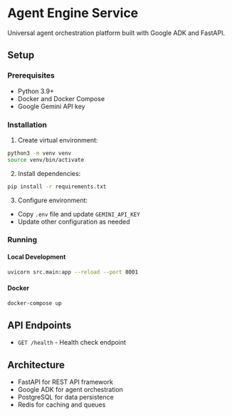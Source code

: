 # Agent Engine Service

Universal agent orchestration platform built with Google ADK and FastAPI.

## Setup

### Prerequisites
- Python 3.9+
- Docker and Docker Compose
- Google Gemini API key

### Installation

1. Create virtual environment:
```bash
python3 -m venv venv
source venv/bin/activate
```

2. Install dependencies:
```bash
pip install -r requirements.txt
```

3. Configure environment:
- Copy `.env` file and update `GEMINI_API_KEY`
- Update other configuration as needed

### Running

#### Local Development
```bash
uvicorn src.main:app --reload --port 8001
```

#### Docker
```bash
docker-compose up
```

## API Endpoints

- `GET /health` - Health check endpoint

## Architecture

- FastAPI for REST API framework
- Google ADK for agent orchestration
- PostgreSQL for data persistence
- Redis for caching and queues